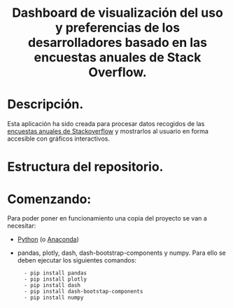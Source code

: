 <h1 align="center">
  Dashboard de visualización del uso y preferencias de los desarrolladores basado en las encuestas anuales de Stack Overflow.
</h1>

# Descripción.

Esta aplicación ha sido creada para procesar datos recogidos de las [encuestas anuales de Stackoverflow](https://insights.stackoverflow.com/survey?_ga=2.189292843.1285052511.1645528337-438523718.1645528337) y mostrarlos al usuario en forma accesible con gráficos interactivos.

# Estructura del repositorio. 

# Comenzando:
Para poder poner en funcionamiento una copia del proyecto se van a necesitar:

* [Python](https://www.python.org/downloads/windows/) (o [Anaconda](https://www.anaconda.com/))
* pandas, plotly, dash, dash-bootstrap-components y numpy. Para ello se deben ejecutar los siguientes comandos:

		- pip install pandas
		- pip install plotly
		- pip install dash
		- pip install dash-bootstap-components
		- pip install numpy
	 
